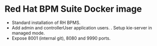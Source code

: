 # Red Hat BPM Suite Docker image

* Standard installation of RH BPMS.
* Add admin and controllerUser application users.
. Setup kie-server in managed mode.
* Expose 8001 (internal git), 8080 and 9990 ports.
